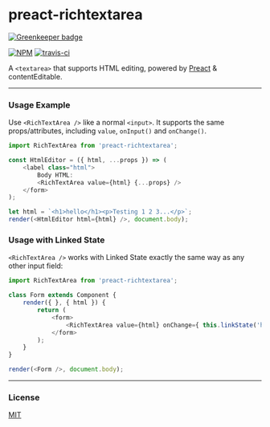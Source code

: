 # preact-richtextarea

[![Greenkeeper badge](https://badges.greenkeeper.io/developit/preact-richtextarea.svg)](https://greenkeeper.io/)

[![NPM](http://img.shields.io/npm/v/preact-richtextarea.svg)](https://www.npmjs.com/package/preact-richtextarea)
[![travis-ci](https://travis-ci.org/developit/preact-richtextarea.svg)](https://travis-ci.org/developit/preact-richtextarea)

A `<textarea>` that supports HTML editing, powered by [Preact] & contentEditable.

---


### Usage Example

Use `<RichTextArea />` like a normal `<input>`. It supports the same props/attributes, including `value`, `onInput()` and `onChange()`.

```js
import RichTextArea from 'preact-richtextarea';

const HtmlEditor = ({ html, ...props }) => (
	<label class="html">
		Body HTML:
		<RichTextArea value={html} {...props} />
	</form>
);

let html = `<h1>hello</h1><p>Testing 1 2 3...</p>`;
render(<HtmlEditor html={html} />, document.body);
```


### Usage with Linked State

`<RichTextArea />` works with Linked State exactly the same way as any other input field:

```js
import RichTextArea from 'preact-richtextarea';

class Form extends Component {
	render({ }, { html }) {
		return (
			<form>
				<RichTextArea value={html} onChange={ this.linkState('html') } />
			</form>
		);
	}
}

render(<Form />, document.body);
```


---


### License

[MIT]


[Preact]: https://github.com/developit/preact
[MIT]: http://choosealicense.com/licenses/mit/
